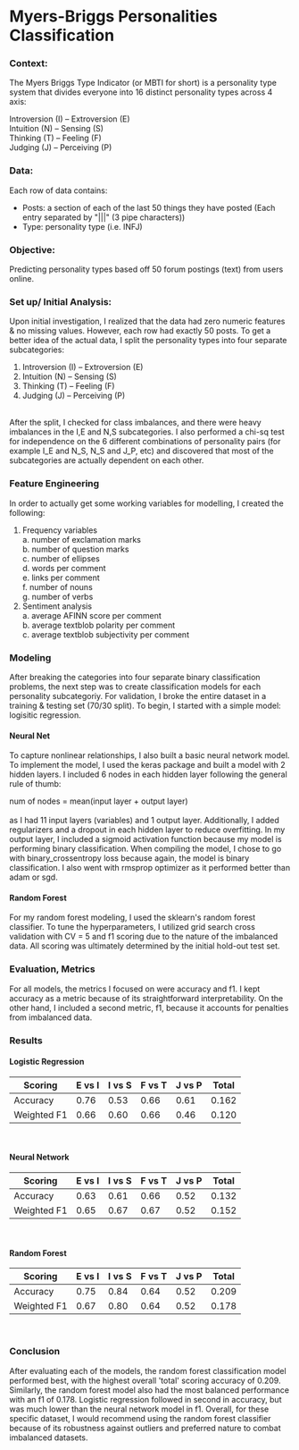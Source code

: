 # Myers-Briggs Personalities Classification

### Context:
The Myers Briggs Type Indicator (or MBTI for short) is a personality type system that divides everyone into 16 distinct personality types across 4 axis: <br />

Introversion (I) – Extroversion (E) <br />
Intuition (N) – Sensing (S) <br />
Thinking (T) – Feeling (F) <br />
Judging (J) – Perceiving (P) <br />

### Data:
Each row of data contains: 
  - Posts: a section of each of the last 50 things they have posted (Each entry separated by "|||" (3 pipe characters))
  - Type: personality type (i.e. INFJ)

### Objective:
Predicting personality types based off 50 forum postings (text) from users online.

### Set up/ Initial Analysis:
Upon initial investigation, I realized that the data had zero numeric features & no missing values. However, each row had exactly 50 posts. To get a better idea of the actual data, I split the personality types into four separate subcategories:
  1. Introversion (I) – Extroversion (E)
  2. Intuition (N) – Sensing (S)
  3. Thinking (T) – Feeling (F)
  4. Judging (J) – Perceiving (P) <br />
<br />
After the split, I checked for class imbalances, and there were heavy imbalances in the I,E and N,S subcategories. 
I also performed a chi-sq test for independence on the 6 different combinations of personality pairs (for example I_E and N_S, N_S and J_P, etc) and discovered that most of the subcategories are actually dependent on each other.


### Feature Engineering
In order to actually get some working variables for modelling, I created the following:
1. Frequency variables <br />
  a. number of exclamation marks <br />
  b. number of question marks <br />
  c. number of ellipses <br />
  d. words per comment <br />
  e. links per comment <br />
  f. number of nouns <br />
  g. number of verbs <br />
2. Sentiment analysis <br />
  a. average AFINN score per comment <br />
  b. average textblob polarity per comment <br />
  c. average textblob subjectivity per comment <br />
  

### Modeling 
After breaking the categories into four separate binary classification problems, the next step was to create classification models for each personality subcategoriy. For validation, I broke the entire dataset in a training & testing set (70/30 split). To begin, I started with a simple model: logisitic regression. 

#### Neural Net
To capture nonlinear relationships, I also built a basic neural network model. To implement the model, I used the keras package and built a model with 2 hidden layers. I included 6 nodes in each hidden layer following the general rule of thumb:  <br />

num of nodes = mean(input layer + output layer) <br />
<br />
as I had 11 input layers (variables) and 1 output layer. Additionally, I added regularizers and a dropout in each hidden layer to reduce overfitting. In my output layer, I included a sigmoid activation function because my model is performing binary classification. When compiling the model, I chose to go with binary_crossentropy loss because again, the model is binary classification. I also went with rmsprop optimizer as it performed better than adam or sgd.

#### Random Forest
For my random forest modeling, I used the sklearn's random forest classifier. To tune the hyperparameters, I utilized grid search cross validation with CV = 5 and f1 scoring due to the nature of the imbalanced data. All scoring was ultimately determined by the initial hold-out test set. 

### Evaluation, Metrics
For all models, the metrics I focused on were accuracy and f1. I kept accuracy as a metric because of its straightforward interpretability. On the other hand, I included a second metric, f1, because it accounts for penalties from imbalanced data.

### Results

#### Logistic Regression
| Scoring     | E vs I | I vs S | F vs T | J vs P | Total |
|-------------|--------|--------|--------|--------|-------|
| Accuracy    | 0.76   | 0.53   | 0.66   | 0.61   | 0.162 |
| Weighted F1 | 0.66   | 0.60   | 0.66   | 0.46   | 0.120 |
<br />

#### Neural Network
| Scoring     | E vs I | I vs S | F vs T | J vs P | Total |
|-------------|--------|--------|--------|--------|-------|
| Accuracy    | 0.63   | 0.61   | 0.66   | 0.52   | 0.132 |
| Weighted F1 | 0.65   | 0.67   | 0.67   | 0.52   | 0.152 |
<br />

#### Random Forest 
| Scoring     | E vs I | I vs S | F vs T | J vs P | Total |
|-------------|--------|--------|--------|--------|-------|
| Accuracy    | 0.75   | 0.84   | 0.64   | 0.52   | 0.209 |
| Weighted F1 | 0.67   | 0.80   | 0.64   | 0.52   | 0.178 |
<br />

### Conclusion 
After evaluating each of the models, the random forest classification model performed best, with the highest overall 'total' scoring accuracy of 0.209. Similarly, the random forest model also had the most balanced performance with an f1 of 0.178. Logistic regression followed in second in accuracy, but was much lower than the neural network model in f1. Overall, for these specific dataset, I would recommend using the random forest classifier because of its robustness against outliers and preferred nature to combat imbalanced datasets.

